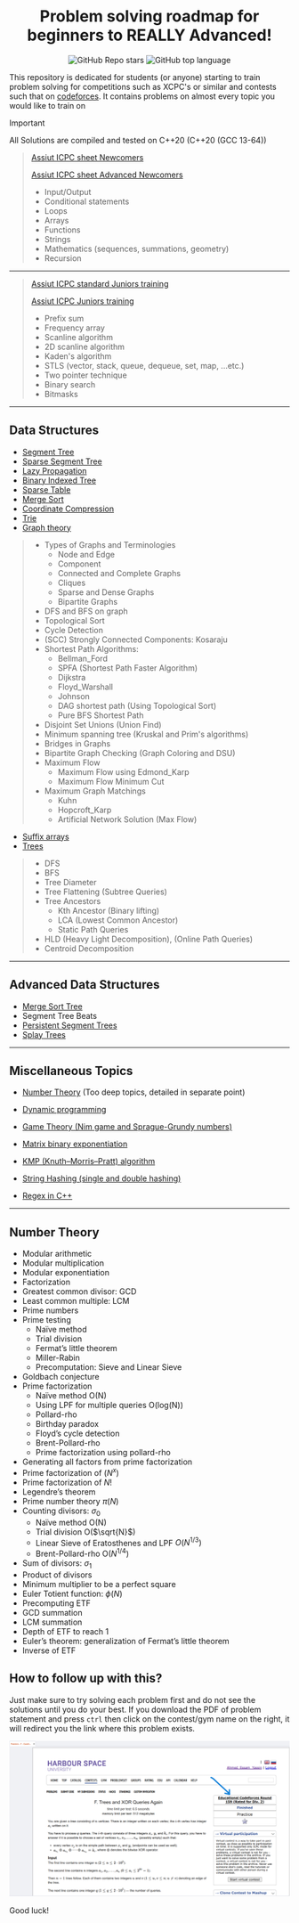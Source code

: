 <div align = "center" >
    
# Problem solving roadmap for beginners to REALLY Advanced!
![GitHub Repo stars](https://img.shields.io/github/stars/AhmedEssamYassin/Problem-Solving?style=flat?labelColor=#697689)
![GitHub top language](https://img.shields.io/github/languages/top/AhmedEssamYassin/Problem-Solving?style=flat)
</div>

This repository is dedicated for students (or anyone) starting to train problem solving for competitions such as XCPC's or similar and contests such that on [codeforces](https://codeforces.com/).
It contains problems on almost every topic you would like to train on

> [!IMPORTANT]  
All Solutions are compiled and tested on C++20 (C++20 (GCC 13-64))

>[Assiut ICPC sheet Newcomers](https://github.com/AhmedEssamYassin/Problem-Solving/tree/main/CP%20Sheets%20Solutions/ICPC%20Assiut%20-%20Newcomers)
>
>[Assiut ICPC sheet Advanced Newcomers](https://github.com/AhmedEssamYassin/Problem-Solving/tree/main/CP%20Sheets%20Solutions/ICPC%20Assiut%20Advanced%20-%20Newcomers%202023)
>- Input/Output
>- Conditional statements
>- Loops
>- Arrays
>- Functions
>- Strings
>- Mathematics (sequences, summations, geometry)
>- Recursion

---

>[Assiut ICPC standard Juniors training](https://github.com/AhmedEssamYassin/Problem-Solving/tree/main/CP%20Sheets%20Solutions/ICPC%20Assiut%20-%20Standard%20Juniors%20Phase%201)
>
>[Assiut ICPC Juniors  training](https://github.com/AhmedEssamYassin/Problem-Solving/tree/main/CP%20Sheets%20Solutions/ICPC%20Assiut%20%20-%20Juniors%20Phase%201%20-%202022)
>- Prefix sum
>- Frequency array
>- Scanline algorithm
>- 2D scanline algorithm
>- Kaden's algorithm
>- STLS (vector, stack, queue, dequeue, set, map, ...etc.)
>- Two pointer technique
>- Binary search
>- Bitmasks

---
## Data Structures
- [Segment Tree](https://github.com/AhmedEssamYassin/Problem-Solving/tree/main/Data%20Structures/Segment%20Tree)
- [Sparse Segment Tree](https://github.com/AhmedEssamYassin/Problem-Solving/tree/main/Data%20Structures/Sparse%20(Dynamic)%20Segment%20Tree)
- [Lazy Propagation](https://github.com/AhmedEssamYassin/Problem-Solving/tree/main/Data%20Structures/Lazy%20Propagation)
- [Binary Indexed Tree](https://github.com/AhmedEssamYassin/Problem-Solving/tree/main/Data%20Structures/Binary%20Indexed%20Tree%20(BIT))
- [Sparse Table](https://github.com/AhmedEssamYassin/Problem-Solving/tree/main/Data%20Structures/Sparse%20Tables)
- [Merge Sort](https://github.com/AhmedEssamYassin/Problem-Solving/tree/main/Data%20Structures/Merge%20Sort)
- [Coordinate Compression](https://github.com/AhmedEssamYassin/Problem-Solving/tree/main/Data%20Structures/Coordinate%20Compression)
- [Trie](https://github.com/AhmedEssamYassin/Problem-Solving/tree/main/Data%20Structures/Trie)
- [Graph theory](https://github.com/AhmedEssamYassin/Problem-Solving/tree/main/Data%20Structures/Graph%20Theory)
> - Types of Graphs and Terminologies
>   - Node and Edge
>   - Component
>   - Connected and Complete Graphs
>   - Cliques
>   - Sparse and Dense Graphs
>   - Bipartite Graphs
> - DFS and BFS on graph
> - Topological Sort
> - Cycle Detection
> - (SCC) Strongly Connected Components: Kosaraju
> - Shortest Path Algorithms:
>   - Bellman_Ford
>   - SPFA (Shortest Path Faster Algorithm)
>   - Dijkstra
>   - Floyd_Warshall
>   - Johnson
>   - DAG shortest path (Using Topological Sort)
>   - Pure BFS Shortest Path
> - Disjoint Set Unions (Union Find)
> - Minimum spanning tree (Kruskal and Prim's algorithms)
> - Bridges in Graphs
> - Bipartite Graph Checking (Graph Coloring and DSU)
> - Maximum Flow
>   - Maximum Flow using Edmond_Karp
>   - Maximum Flow Minimum Cut
> - Maximum Graph Matchings
>   - Kuhn
>   - Hopcroft_Karp
>   - Artificial Network Solution (Max Flow) 
- [Suffix arrays](https://github.com/AhmedEssamYassin/Problem-Solving/tree/main/Data%20Structures/Suffix%20Array)
- [Trees](https://github.com/AhmedEssamYassin/Problem-Solving/tree/main/Data%20Structures/Trees)
> - DFS
> - BFS
> - Tree Diameter
> - Tree Flattening (Subtree Queries)
> - Tree Ancestors
>   - Kth Ancestor (Binary lifting)
>   - LCA (Lowest Common Ancestor)
>   - Static Path Queries
> - HLD (Heavy Light Decomposition), (Online Path Queries)
> - Centroid Decomposition

---

## Advanced Data Structures
- [Merge Sort Tree](https://github.com/AhmedEssamYassin/Problem-Solving/tree/main/Data%20Structures/Merge%20Sort%20Tree)
- Segment Tree Beats
- [Persistent Segment Trees](https://github.com/AhmedEssamYassin/Problem-Solving/tree/main/Data%20Structures/Persistent%20Segment%20Tree)
- [Splay Trees](https://github.com/AhmedEssamYassin/Problem-Solving/tree/main/Data%20Structures/Splay%20Trees)

---

## Miscellaneous Topics
- [Number Theory](https://github.com/AhmedEssamYassin/Problem-Solving/tree/main/Topic-based%20Training/Number%20Theory) (Too deep topics, detailed in separate point)
- [Dynamic programming]()
- [Game Theory (Nim game and Sprague-Grundy numbers)](https://github.com/AhmedEssamYassin/Problem-Solving/tree/main/Topic-based%20Training/Game%20Theory)
- [Matrix binary exponentiation](https://github.com/AhmedEssamYassin/Problem-Solving/tree/main/Data%20Structures/Matrix%20Exponentiation)

- [KMP (Knuth–Morris–Pratt) algorithm](https://github.com/AhmedEssamYassin/Problem-Solving/tree/main/Data%20Structures/Z_Function%20and%20KMP)
- [String Hashing (single and double hashing)](https://github.com/AhmedEssamYassin/Problem-Solving/tree/main/Data%20Structures/String%20Hashing)
- [Regex in C++](https://github.com/AhmedEssamYassin/Problem-Solving/tree/main/Topic-based%20Training/Regex%20in%20C%2B%2B)

---

## Number Theory
- Modular arithmetic
- Modular multiplication
- Modular exponentiation
- Factorization
- Greatest common divisor: GCD
- Least common multiple: LCM
- Prime numbers
- Prime testing
    - Naïve method
    - Trial division
    - Fermat’s little theorem
    - Miller-Rabin
    - Precomputation: Sieve and Linear Sieve
- Goldbach conjecture
- Prime factorization
    - Naïve method O(N)
    - Using LPF for multiple queries O(log(N))
    - Pollard-rho
    - Birthday paradox
    - Floyd’s cycle detection
    - Brent-Pollard-rho
    - Prime factorization using pollard-rho
- Generating all factors from prime factorization
- Prime factorization of $(N^x)$
- Prime factorization of $N!$
- Legendre’s theorem
- Prime number theory $π(N)$
- Counting divisors: $σ_0$
    - Naïve method O(N)
    - Trial division O($\sqrt{N}$)
    - Linear Sieve of Eratosthenes and LPF $O(N^{1/3})$    
    - Brent-Pollard-rho O($N^{1/4}$)
- Sum of divisors: $σ_1$
- Product of divisors
- Minimum multiplier to be a perfect square
- Euler Totient function: $\phi(N)$
- Precomputing ETF
- GCD summation
- LCM summation
- Depth of ETF to reach 1
- Euler’s theorem: generalization of Fermat’s little theorem
- Inverse of ETF
## How to follow up with this?
Just make sure to try solving each problem first and do not see the solutions until you do your best.
If you download the PDF of problem statement and press `ctrl` then click on the contest/gym name on the right, it will redirect you the link where this problem exists.

![How to open the link](images/How%20to%20open%20a%20link%20to%20a%20problem.PNG)

Good luck!


